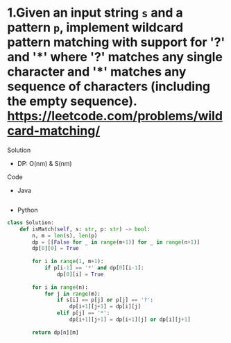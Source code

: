 # 1.Given an input string `s` and a pattern `p`, implement wildcard pattern matching with support for '?' and '\*' where '?' matches any single character and '\*' matches any sequence of characters (including the empty sequence). https://leetcode.com/problems/wildcard-matching/

Solution

- DP: O(nm) & S(nm)

Code

- Java

```java

```

- Python

```python
class Solution:
    def isMatch(self, s: str, p: str) -> bool:
        n, m = len(s), len(p)
        dp = [[False for _ in range(m+1)] for _ in range(n+1)]
        dp[0][0] = True
        
        for i in range(1, m+1):
            if p[i-1] == '*' and dp[0][i-1]:
                dp[0][i] = True
                
        for i in range(n):
            for j in range(m):
                if s[i] == p[j] or p[j] == '?':
                    dp[i+1][j+1] = dp[i][j]
                elif p[j] == '*':
                    dp[i+1][j+1] = dp[i+1][j] or dp[i][j+1]
        
        return dp[n][m]
```